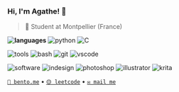 ### Hi, I'm Agathe! 🌸

> 📍 Student at Montpellier (France)

**![languages](https://img.shields.io/static/v1?label=&message=languages:&color=F62941&style=flat-square)**
![python](https://img.shields.io/static/v1?logo=python&label=&message=python&color=111&logoColor=AAA&style=flat-square&link=)
![C](https://img.shields.io/static/v1?logo=cplusplus&label=&message=C&color=111&logoColor=AAA&style=flat-square)

![tools](https://img.shields.io/static/v1?label=&message=tools:&color=F62941&style=flat-square)
![bash](https://img.shields.io/static/v1?logo=gnubash&label=&message=bash&color=111&logoColor=AAA&style=flat-square)
![git](https://img.shields.io/static/v1?logo=git&label=&message=git&color=111&logoColor=AAA&style=flat-square)
![vscode](https://img.shields.io/static/v1?logo=visualstudiocode&label=&message=VSCode&color=111&logoColor=AAA&style=flat-square)
&nbsp;&nbsp;&nbsp;

![software](https://img.shields.io/static/v1?label=&message=software:&color=F62941&style=flat-square)
![indesign](https://img.shields.io/static/v1?logo=adobeindesign&label=&message=InDesign&color=111&logoColor=AAA&style=flat-square)
![photoshop](https://img.shields.io/static/v1?logo=adobephotoshop&label=&message=Photoshop&color=111&logoColor=AAA&style=flat-square)
![illustrator](https://img.shields.io/static/v1?logo=adobeillustrator&label=&message=Illustrator&color=111&logoColor=AAA&style=flat-square)
![krita](https://img.shields.io/static/v1?logo=krita&label=&message=Krita&color=111&logoColor=AAA&style=flat-square)

<!-- Find icons at https://simpleicons.org/ -->

[`🍱 bento.me`](https://bento.me/agatocherry) •
[`🟡 leetcode`](https://leetcode.com/agatocherry/) •
[`✉️ mail me`](mailto:agathe.colas@lycam.fr)
